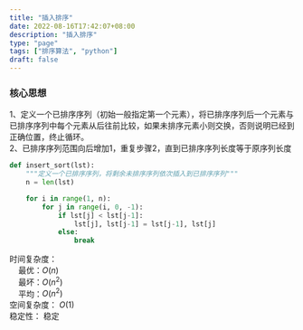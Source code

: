 ```yaml
---
title: "插入排序"
date: 2022-08-16T17:42:07+08:00
description: "插入排序"
type: "page"
tags: ["排序算法", "python"]
draft: false
---
```


### 核心思想

1、定义一个已排序序列（初始一般指定第一个元素），将已排序序列后一个元素与已排序序列中每个元素从后往前比较，如果未排序元素小则交换，否则说明已经到正确位置，终止循环。  
2、已排序序列范围向后增加1，重复步骤2，直到已排序序列长度等于原序列长度

```python
def insert_sort(lst):
    """定义一个已排序序列，将剩余未排序序列依次插入到已排序序列"""
    n = len(lst)

    for i in range(1, n):
        for j in range(i, 0, -1):
            if lst[j] < lst[j-1]:
                lst[j], lst[j-1] = lst[j-1], lst[j]
            else:
                break
```

时间复杂度：  
&nbsp; &nbsp; 最优：$O(n)$  
&nbsp; &nbsp; 最坏：$O(n^2)$  
&nbsp; &nbsp; 平均：$O(n^2)$  
空间复杂度： $O(1)$  
稳定性： 稳定